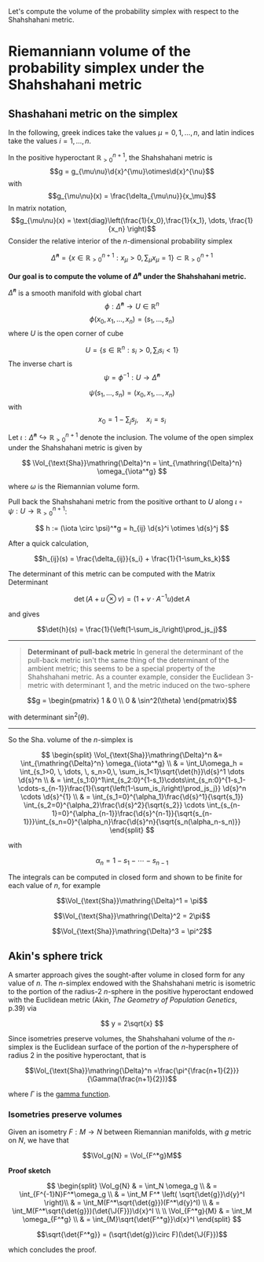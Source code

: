 
Let's compute the volume of the probability simplex with respect to the Shahshahani metric.


# Riemanniann volume of the probability simplex under the Shahshahani metric

$\DeclareMathOperator{\Vol}{Vol}$
$\DeclareMathOperator{\d}{d\!}$
$\DeclareMathOperator{\J}{J\!}$


## Shashahani  metric on the simplex

In the following, greek indices take the values $\mu = 0, 1, \dots, n$,  and latin indices take the values $i = 1, \dots, n$.

In the positive hyperoctant $\mathbb{R}_{>0}^{n+1}$, the Shahshahani metric is $$g = g_{\mu\nu}\d{x}^{\mu}\otimes\d{x}^{\nu}$$ with
$$g_{\mu\nu}(x) = \frac{\delta_{\mu\nu}}{x_\mu}$$In matrix notation,
$$g_{\mu\nu}(x) = \text{diag}\left(\frac{1}{x_0},\frac{1}{x_1}, \dots, \frac{1}{x_n} \right)$$
Consider the relative interior of the $n$-dimensional probability simplex 

$$\mathring{\Delta}^n = \{x \in \mathbb{R}^{n+1}_{>0}: x_{\mu} >0, \sum_\mu x_{\mu} = 1\} \subset \mathbb{R}^{n+1}_{>0}$$


**Our goal is to compute the volume of $\mathring{\Delta}^n$ under the Shahshahani metric.**

$\mathring{\Delta}^n$ is a smooth manifold with global chart $$\phi: \mathring{\Delta}^n \to U \in \mathbb{R}^n$$$$\phi(x_0, x_1, \dots, x_n) = (s_1, \dots, s_n)$$
where $U$ is the open corner of cube

$$U = \{s \in \mathbb{R}^n: s_i >0, \sum_i s_i < 1\}$$The inverse chart is $$\psi = \phi^{-1}: U \to \mathring{\Delta}^n$$

$$\psi(s_1, \dots, s_n) = (x_0, x_1, \dots, x_n)$$ with $$x_0 = 1-\sum_js_j, \quad x_i = s_i$$

Let $\iota: \mathring{\Delta}^n \hookrightarrow \mathbb{R}^{n+1}_{>0}$ denote the inclusion. The volume of the open simplex under the Shahshahani metric is given by


$$
\Vol_{\text{Sha}}\mathring{\Delta}^n = \int_{\mathring{\Delta}^n} \omega_{\iota^*g}
$$

where $\omega$ is the Riemannian volume form.

Pull back the Shahshahani metric from the positive orthant to $U$ along $\iota \circ \psi: U \to \mathbb{R}^{n+1}_{>0}$:

$$
h := (\iota \circ \psi)^*g = h_{ij} \d{s}^i \otimes \d{s}^j
$$

After a quick calculation,

$$h_{ij}(s) = \frac{\delta_{ij}}{s_i} + \frac{1}{1-\sum_ks_k}$$

The determinant of this metric can be computed with the Matrix Determinant 

$$\det(A+u\otimes v) = (1+v\cdot A^{-1}u)\det{A}$$

and gives 

$$\det{h}(s) = \frac{1}{\left(1-\sum_is_i\right)\prod_js_j}$$

---


>**Determinant of pull-back metric**
In general the determinant of the pull-back metric isn't the same thing of the determinant of the ambient metric; this seems to be a special property of the Shahshahani metric.
As a counter example, consider the Euclidean 3-metric with determinant $1$, and the metric induced on the two-sphere

$$g = \begin{pmatrix}
1 & 0 \\
0 & \sin^2(\theta)
\end{pmatrix}$$

with determinant $\sin^2(\theta)$.

---

So the Sha. volume of the $n$-simplex is

$$
\begin{split}
\Vol_{\text{Sha}}\mathring{\Delta}^n &= \int_{\mathring{\Delta}^n} \omega_{\iota^*g} \\
& = \int_U\omega_h = \int_{s_1>0, \,  \dots, \,  s_n>0,\, \sum_is_1<1}\sqrt{\det{h}}\d{s}^1 \dots \d{s}^n \\
& = \int_{s_1:0}^1\int_{s_2:0}^{1-s_1}\cdots\int_{s_n:0}^{1-s_1-\cdots-s_{n-1}}\frac{1}{\sqrt{\left(1-\sum_is_i\right)\prod_js_j}} \d{s}^n \cdots \d{s}^{1} \\
& = \int_{s_1=0}^{\alpha_1}\frac{\d{s}^1}{\sqrt{s_1}} \int_{s_2=0}^{\alpha_2}\frac{\d{s}^2}{\sqrt{s_2}} \cdots \int_{s_{n-1}=0}^{\alpha_{n-1}}\frac{\d{s}^{n-1}}{\sqrt{s_{n-1}}}\int_{s_n=0}^{\alpha_n}\frac{\d{s}^n}{\sqrt{s_n(\alpha_n-s_n)}}
\end{split}
$$

with

$$\alpha_n = 1-s_1-\cdots-s_{n-1}$$

The integrals can be computed in closed form and shown to be finite for each value of $n$, for example

$$\Vol_{\text{Sha}}\mathring{\Delta}^1 = \pi$$

$$\Vol_{\text{Sha}}\mathring{\Delta}^2 = 2\pi$$

$$\Vol_{\text{Sha}}\mathring{\Delta}^3 = \pi^2$$
## Akin's sphere trick

A smarter approach gives the sought-after volume in closed form for any value of $n$. The $n$-simplex endowed with the Shahshahani metric is isometric to the portion of the radius-2 $n$-sphere in the positive hyperoctant endowed with the Euclidean metric (Akin, *The Geometry of Population Genetics*, p.39) via

$$
y = 2\sqrt{x}
$$

Since isometries preserve volumes, the Shahshahani volume of the $n$-simplex is the Euclidean surface of the portion of the $n$-hypersphere of radius 2 in the positive hyperoctant, that is 

$$\Vol_{\text{Sha}}\mathring{\Delta}^n =\frac{\pi^{\frac{n+1}{2}}}{\Gamma(\frac{n+1}{2})}$$

where $\Gamma$ is the [gamma function](https://en.wikipedia.org/wiki/Gamma_function).

### Isometries preserve volumes
Given an isometry $F: M \to N$ between Riemannian manifolds, with $g$ metric on $N$, we have that

$$\Vol_g{N} = \Vol_{F^*g}M$$

**Proof sketch**

$$
\begin{split}
\Vol_g{N} & = \int_N \omega_g \\
& = \int_{F^{-1}N}F^*\omega_g \\
& = \int_M F^* \left( \sqrt{\det{g}}\d{y}^I \right)\\
& = \int_M(F^*\sqrt{\det{g}})(F^*\d{y}^I) \\
& = \int_M(F^*\sqrt{\det{g}})(\det{\J{F}})\d{x}^I \\
\\
\Vol_{F^*g}{M} & = \int_M \omega_{F^*g} \\ & = \int_{M}\sqrt{\det{F^*g}}\d{x}^I
\end{split}
$$

$$\sqrt{\det{F^*g}} = (\sqrt{\det{g}}\circ F)(\det{\J{F}})$$

which concludes the proof.
